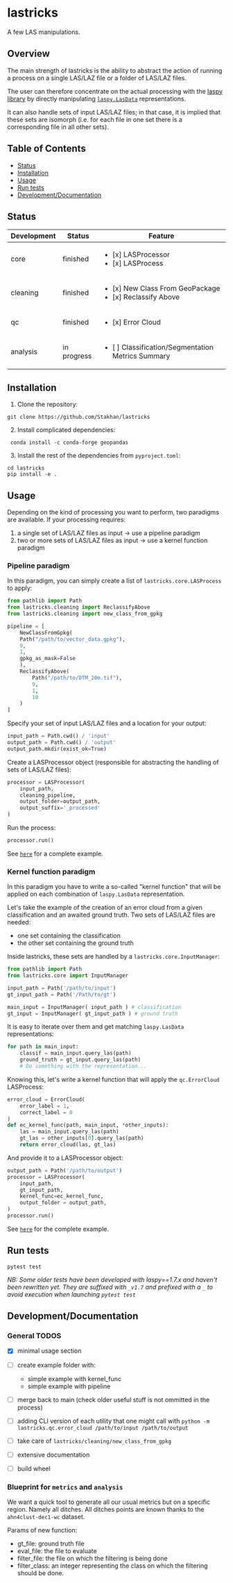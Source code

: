 # lastricks
A few LAS manipulations.

## Overview
The main strength of lastricks is the ability to abstract the action of running a process on a single LAS/LAZ file or a folder of LAS/LAZ files.

The user can therefore concentrate on the actual processing with the [laspy library](https://laspy.readthedocs.io/en/latest/) by directly manipulating [`laspy.LasData`](https://laspy.readthedocs.io/en/latest/api/laspy.lasdata.html?highlight=LasData#lasdata) representations.

It can also handle sets of input LAS/LAZ files; in that case, it is implied that these sets are isomorph (i.e. for each file in one set there is a corresponding file in all other sets).

## Table of Contents

- [Status](#status)
- [Installation](#installation)
- [Usage](#usage)
- [Run tests](#run_tests)
- [Development/Documentation](#dev_doc)

## Status <a name = "status"></a>

| Development                  | Status      | Feature                                                                |
| ---------------------------- | ----------- | ---------------------------------------------------------------------- |
| core                         | finished    | <ul><li>[x] LASProcessor</li><li>[x] LASProcess</li></ul> |
| cleaning                     | finished    | <ul><li>[x] New Class From GeoPackage</li><li>[x] Reclassify Above</li></ul> |
| qc                           | finished    | <ul><li>[x] Error Cloud</li></ul> |
| analysis                     | in progress | <ul><li>[ ] Classification/Segmentation Metrics Summary</li></ul> |

## Installation <a name = "installation"></a>
1. Clone the repository:
```
git clone https://github.com/Stakhan/lastricks
```
2. Install complicated dependencies:
```
 conda install -c conda-forge geopandas 
```
3. Install the rest of the dependencies from `pyproject.toml`:
```
cd lastricks
pip install -e .
```
## Usage <a name = "usage"></a>
Depending on the kind of processing you want to perform, two paradigms are available.
If your processing requires:
1. a single set of LAS/LAZ files as input → use a pipeline paradigm
2. two or more sets of LAS/LAZ files as input → use a kernel function paradigm

### Pipeline paradigm
In this paradigm, you can simply create a list of `lastricks.core.LASProcess` to apply:
```python
from pathlib import Path
from lastricks.cleaning import ReclassifyAbove
from lastricks.cleaning import new_class_from_gpkg

pipeline = [
    NewClassFromGpkg(
    Path("/path/to/vector_data.gpkg"),
    9,
    1,
    gpkg_as_mask=False
    ),
    ReclassifyAbove(
        Path("/path/to/DTM_20m.tif"),
        9,
        1,
        10
    )
]
```
Specify your set of input LAS/LAZ files and a location for your output:
```python
input_path = Path.cwd() / 'input'
output_path = Path.cwd() / 'output'
output_path.mkdir(exist_ok=True)
```
Create a LASProcessor object (responsible for abstracting the handling of sets of LAS/LAZ files):
```python
processor = LASProcessor(
    input_path,
    cleaning_pipeline,
    output_folder=output_path,
    output_suffix='_processed'
)
```
Run the process:
```python
processor.run()
```
See [`here`](use_cases/cleaning_pipeline.py) for a complete example.

### Kernel function paradigm
In this paradigm you have to write a so-called "kernel function" that will be applied on each combination of `laspy.LasData` representation.

Let's take the example of the creation of an error cloud from a given classification and an awaited ground truth. Two sets of LAS/LAZ files are needed:
+ one set containing the classification
+ the other set containing the ground truth

Inside lastricks, these sets are handled by a `lastricks.core.InputManager`:
```python
from pathlib import Path
from lastricks.core import InputManager

input_path = Path('/path/to/input')
gt_input_path = Path('/Path/to/gt')

main_input = InputManager( input_path ) # classification
gt_input = InputManager( gt_input_path ) # ground truth
```
It is easy to iterate over them and get matching `laspy.LasData` representations:
```python
for path in main_input:
    classif = main_input.query_las(path)
    ground_truth = gt_input.query_las(path)
    # Do something with the representation...
```
Knowing this, let's write a kernel function that will apply the `qc.ErrorCloud` LASProcess:

```python
error_cloud = ErrorCloud(
    error_label = 1,
    correct_label = 0
)
def ec_kernel_func(path, main_input, *other_inputs):
    las = main_input.query_las(path)
    gt_las = other_inputs[0].query_las(path)
    return error_cloud(las, gt_las)
```
And provide it to a LASProcessor object:
```python
output_path = Path('/path/to/output')
processor = LASProcessor(
    input_path,
    gt_input_path,
    kernel_func=ec_kernel_func,
    output_folder = output_path,
)
processor.run()
```
See [`here`](use_cases/qc_subcontractor_error_cloud_with_lasprocessor.py) for the complete example.

## Run tests <a name = "run_tests"></a>

```
pytest test
```
*NB: Some older tests have been developed with laspy==1.7.x and haven't been rewritten yet. They are suffixed with `_v1.7` and prefixed with a `_` to avoid execution when launching `pytest test`*

## Development/Documentation  <a name = "dev_docs"></a>
### General TODOS
+ [x] minimal usage section
+ [ ] create example folder with:
    + simple example with kernel_func
    + simple example with pipeline
+ [ ] merge back to main (check older useful stuff is not ommitted in the process)
+ [ ] adding CLI version of each utility that one might call with `python -m lastricks.qc.error_cloud /path/to/input /path/to/output`
+ [ ] take care of `lastricks/cleaning/new_class_from_gpkg`
+ [ ] extensive documentation 
+ [ ] build wheel


### Blueprint for `metrics`  and `analysis` 
We want a quick tool to generate all our usual metrics but on a specific region. Namely all ditches.
All ditches points are known thanks to the `ahn4clust-dec1-wc` dataset.

Params of new function:
+ gt_file: ground truth file
+ eval_file: the file to evaluate
+ filter_file: the file on which the filtering is being done
+ filter_class: an integer representing the class on which the filtering should be done.

